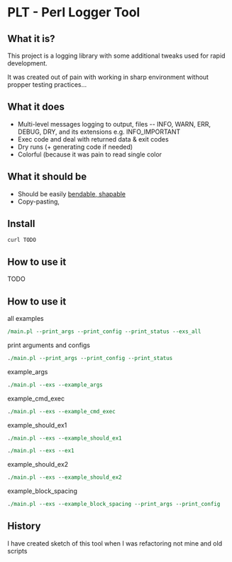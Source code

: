 # PLT - Perl Logger Tool

## What it is?


This project is a logging library with some additional tweaks used for rapid development.

It was created out of pain with working in sharp environment without propper testing practices...

## What it does

- Multi-level messages logging to output, files
-- INFO, WARN, ERR, DEBUG, DRY, and its extensions e.g. INFO_IMPORTANT
- Exec code and deal with returned data & exit codes
- Dry runs (+ generating code if needed)
- Colorful (because it was pain to read single color

## What it should be
 
- Should be easily [bendable, shapable](https://www.youtube.com/watch?v=PSHo146tQjQ&t=41s) 
- Copy-pasting, 

## Install

```
curl TODO
```

## How to use it

TODO

## How to use it

all examples
```perl
/main.pl --print_args --print_config --print_status --exs_all
```


print arguments and configs
```perl
./main.pl --print_args --print_config --print_status
```

example_args
```perl
./main.pl --exs --example_args
```

example_cmd_exec
```perl
./main.pl --exs --example_cmd_exec
```


example_should_ex1
```perl
./main.pl --exs --example_should_ex1
```
```perl
./main.pl --exs --ex1
```

example_should_ex2
```perl
./main.pl --exs --example_should_ex2
```

example_block_spacing
```perl
./main.pl --exs --example_block_spacing --print_args --print_config
```

## History

I have created sketch of this tool when I was refactoring not mine and old scripts

